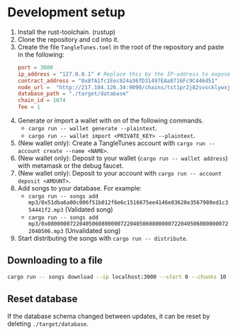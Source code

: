 # Development setup
1. Install the rust-toolchain. (rustup)
2. Clone the repository and cd into it.
3. Create the file `TangleTunes.toml` in the root of the repository and paste in the following:
    ```toml
    port = 3000
    ip_address = "127.0.0.1" # Replace this by the IP-address to expose
    contract_address = "0x8fA1fc1Eec824a36fD31497EAa8716Fc9C446d51"
    node_url = 	"http://217.104.126.34:9090/chains/tst1pr2j82svscklywxj8gyk3dt5jz3vpxhnl48hh6h6rn0g8dfna0zsceya7up/evm"
    database_path = "./target/database"
    chain_id = 1074
    fee = 1
    ```
3. Generate or import a wallet with on of the following commands.
    - `cargo run -- wallet generate --plaintext`.
    - `cargo run -- wallet import <PRIVATE_KEY> --plaintext`.
4. (New wallet only): Create a TangleTunes account with `cargo run -- account create --name <NAME>`.
5. (New wallet only): Deposit to your wallet (`cargo run -- wallet address`) with metamask or the debug faucet.
5. (New wallet only): Deposit to your account with `cargo run -- account deposit <AMOUNT>`.
6. Add songs to your database. For example:
    - `cargo run -- songs add mp3/0x51dba6a00c006f51b012f6e6c1516675ee4146e03628e3567980ed1c354441f2.mp3` (Validated song)
    - `cargo run -- songs add mp3/0x0800000722040506080000072204050608000007220405060800000722040506.mp3` (Unvalidated song)
7. Start distributing the songs with `cargo run -- distribute`.

## Downloading to a file
```sh
cargo run -- songs download --ip localhost:3000 --start 0 --chunks 10 --to-file ./target/output.mp3 --song 0x51dba6a00c006f51b012f6e6c1516675ee4146e03628e3567980ed1c354441f2
```

## Reset database
If the database schema changed between updates, it can be reset by deleting `./target/database`.